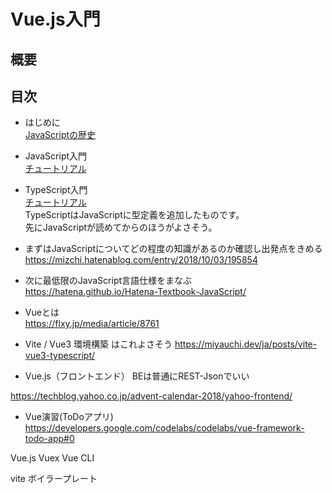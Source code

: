 # Vue.js入門

## 概要

## 目次
- はじめに  
  [JavaScriptの歴史](./docs/1.introduction.md)

- JavaScript入門  
  [チュートリアル](https://developer.mozilla.org/ja/docs/Web/JavaScript)

- TypeScript入門  
  [チュートリアル](https://typescriptbook.jp/)  
  TypeScriptはJavaScriptに型定義を追加したものです。  
  先にJavaScriptが読めてからのほうがよさそう。

- まずはJavaScriptについてどの程度の知識があるのか確認し出発点をきめる
https://mizchi.hatenablog.com/entry/2018/10/03/195854

- 次に最低限のJavaScript言語仕様をまなぶ  
https://hatena.github.io/Hatena-Textbook-JavaScript/

- Vueとは  
https://flxy.jp/media/article/8761

- Vite / Vue3 環境構築 はこれよさそう 
https://miyauchi.dev/ja/posts/vite-vue3-typescript/

- Vue.js（フロントエンド）
BEは普通にREST-Jsonでいい

https://techblog.yahoo.co.jp/advent-calendar-2018/yahoo-frontend/

- Vue演習(ToDoアプリ)  
https://developers.google.com/codelabs/codelabs/vue-framework-todo-app#0

Vue.js
Vuex
Vue CLI

vite ボイラープレート
